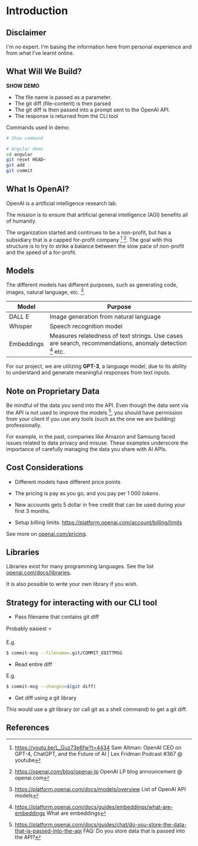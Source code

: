 # Introduction

## Disclaimer

I'm no expert. I'm basing the information here from personal experience and from
what I've learnt online.

## What Will We Build?

**SHOW DEMO**

* The file name is passed as a parameter.
* The git diff (file-content) is then parsed
* The git diff is then passed into a prompt sent to the OpenAI API.
* The response is returned from the CLI tool

Commands used in demo:
```sh
# Show command

# Angular demo
cd angular
git reset HEAD~
git add .
git commit
```

## What Is OpenAI?

OpenAI is a artificial intelligence research lab. 

The mission is to ensure that artificial general intelligence (AGI) benefits
all of humanity.

The organization started and continues to be a non-profit, but has a subsidiary
that is a capped for-profit company [^1] [^2]. The goal with this structure is to try
to strike a balance between the slow pace of non-profit and the speed of a
for-profit.

## Models

The different models has different purposes, such as generating code, images,
natural language, etc. [^3].

| Model | Purpose |
| -- | -- |
| DALL E | Image generation from natural language |
| Whisper | Speech recognition model |
| Embeddings |  Measures relatedness of text strings. Use cases are search, recommendations, anomaly detection [^4] etc. |

For our project, we are utilizing **GPT-3**, a language model, due to its ability
to understand and generate meaningful responses from text inputs.

## Note on Proprietary Data

Be mindful of the data you send into the API. Even though the data sent via the
API is not used to improve the models [^5], you should have permission from your
client if you use any tools (such as the one we are building) professionally.

For example, in the past, companies like Amazon and Samsung faced issues related
to data privacy and misuse. These examples underscore the importance of
carefully managing the data you share with AI APIs.

## Cost Considerations

* Different models have different price points
* The pricing is pay as you go, and you pay per 1 000 *tokens*. 
* New accounts gets 5 dollar in free credit that can be used during your first 3
    months.

* Setup billing limits: https://platform.openai.com/account/billing/limits

See more on [openai.com/pricing](https://openai.com/pricing).

## Libraries

Libraries exist for many programming languages. See the list [openai.com/docs/libraries](https://platform.openai.com/docs/libraries).

It is also possible to write your own library if you wish.


## Strategy for interacting with our CLI tool

* Pass filename that contains git diff

Probably easiest ⭐

E.g.
```sh
$ commit-msg --filename=.git/COMMIT_EDITTMSG
```

* Read entire diff

E.g.
```sh
$ commit-msg --changes=$(git diff)
```

* Get diff using a git library

This would use a git library (or call git as a shell command) to get a git diff.

## References

[^1]: https://youtu.be/L_Guz73e6fw?t=4434
     Sam Altman: OpenAI CEO on GPT-4, ChatGPT, and the Future of AI | Lex Fridman Podcast #367 @ youtube

[^2]: https://openai.com/blog/openai-lp
    OpenAI LP blog announcement @ openai.com

[^3]: https://platform.openai.com/docs/models/overview
    List of OpenAI API models

[^4]: https://platform.openai.com/docs/guides/embeddings/what-are-embeddings
    What are embeddings

[^5]: https://platform.openai.com/docs/guides/chat/do-you-store-the-data-that-is-passed-into-the-api
    FAQ: Do you store data that is passed into the API?
